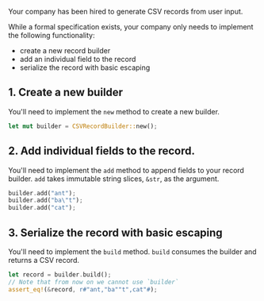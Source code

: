 Your company has been hired to generate CSV records from user input.

While a formal specification exists, your company only needs to implement the following functionality:
- create a new record builder
- add an individual field to the record
- serialize the record with basic escaping

## 1. Create a new builder

You'll need to implement the `new` method to create a new builder.

```rust
let mut builder = CSVRecordBuilder::new();
```

## 2. Add individual fields to the record.

You'll need to implement the `add` method to append fields to your record builder.
`add` takes immutable string slices, `&str`, as the argument.

```rust
builder.add("ant");
builder.add("ba\"t");
builder.add("cat");
```


## 3. Serialize the record with basic escaping

You'll need to implement the `build` method.
`build` consumes the builder and returns a CSV record.
```rust
let record = builder.build();
// Note that from now on we cannot use `builder`
assert_eq!(&record, r#"ant,"ba""t",cat"#);
```
